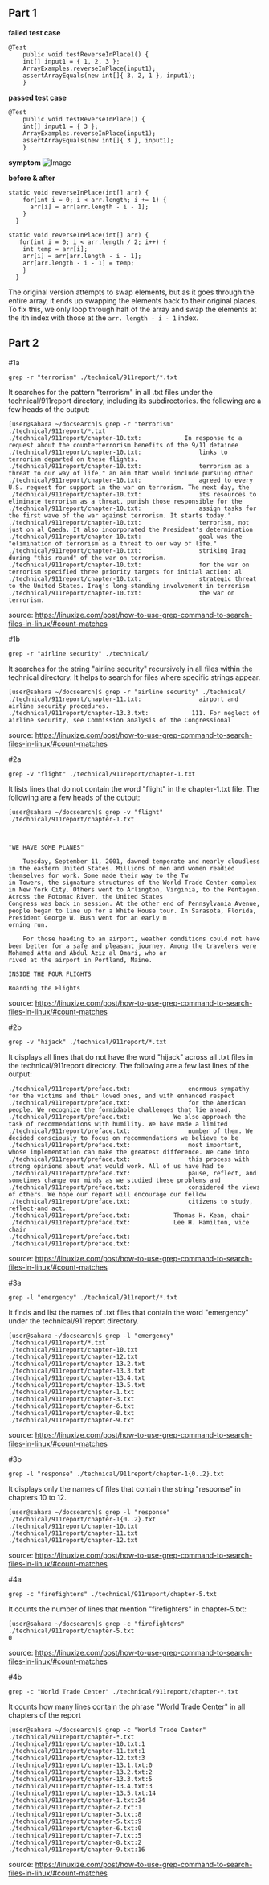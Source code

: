 ## Part 1

**failed test case**
```
@Test 
	public void testReverseInPlace1() {
    int[] input1 = { 1, 2, 3 };
    ArrayExamples.reverseInPlace(input1);
    assertArrayEquals(new int[]{ 3, 2, 1 }, input1);
	}
```

**passed test case**
```
@Test 
	public void testReverseInPlace() {
    int[] input1 = { 3 };
    ArrayExamples.reverseInPlace(input1);
    assertArrayEquals(new int[]{ 3 }, input1);
	}
```
**symptom**
![Image](symptom.png)

**before & after**
```
static void reverseInPlace(int[] arr) {
    for(int i = 0; i < arr.length; i += 1) {
      arr[i] = arr[arr.length - i - 1];
    }
  }
```
```
static void reverseInPlace(int[] arr) {
   for(int i = 0; i < arr.length / 2; i++) {
    int temp = arr[i];
    arr[i] = arr[arr.length - i - 1];
    arr[arr.length - i - 1] = temp;
    }
  }
```
The original version attempts to swap elements, but as it goes through the entire array, it ends up swapping the elements back to their original places. To fix this, we only loop through half of the array and swap the elements at the ith index with those at the `arr. length - i - 1` index.


## Part 2
#1a
```
grep -r "terrorism" ./technical/911report/*.txt
```
It searches for the pattern "terrorism" in all .txt files under the technical/911report directory, including its subdirectories.
the following are a few heads of the output:
```
[user@sahara ~/docsearch]$ grep -r "terrorism" ./technical/911report/*.txt
./technical/911report/chapter-10.txt:            In response to a request about the counterterrorism benefits of the 9/11 detainee
./technical/911report/chapter-10.txt:                links to terrorism departed on these flights.
./technical/911report/chapter-10.txt:                terrorism as a threat to our way of life," an aim that would include pursuing other
./technical/911report/chapter-10.txt:                agreed to every U.S. request for support in the war on terrorism. The next day, the
./technical/911report/chapter-10.txt:                its resources to eliminate terrorism as a threat, punish those responsible for the
./technical/911report/chapter-10.txt:                assign tasks for the first wave of the war against terrorism. It starts today."
./technical/911report/chapter-10.txt:                terrorism, not just on al Qaeda. It also incorporated the President's determination
./technical/911report/chapter-10.txt:                goal was the "elimination of terrorism as a threat to our way of life."
./technical/911report/chapter-10.txt:                striking Iraq during "this round" of the war on terrorism.
./technical/911report/chapter-10.txt:                for the war on terrorism specified three priority targets for initial action: al
./technical/911report/chapter-10.txt:                strategic threat to the United States. Iraq's long-standing involvement in terrorism
./technical/911report/chapter-10.txt:                the war on terrorism.
```
source: https://linuxize.com/post/how-to-use-grep-command-to-search-files-in-linux/#count-matches

#1b
```
grep -r "airline security" ./technical/
```
It searches for the string "airline security" recursively in all files within the technical directory. It helps to search for
files where specific strings appear.
```
[user@sahara ~/docsearch]$ grep -r "airline security" ./technical/
./technical/911report/chapter-11.txt:                airport and airline security procedures.
./technical/911report/chapter-13.3.txt:            111. For neglect of airline security, see Commission analysis of the Congressional
```
source: https://linuxize.com/post/how-to-use-grep-command-to-search-files-in-linux/#count-matches

#2a
```
grep -v "flight" ./technical/911report/chapter-1.txt
```
It lists lines that do not contain the word "flight" in the chapter-1.txt file.
The following are a few heads of the output:
```
[user@sahara ~/docsearch]$ grep -v "flight" ./technical/911report/chapter-1.txt



"WE HAVE SOME PLANES"

    Tuesday, September 11, 2001, dawned temperate and nearly cloudless in the eastern United States. Millions of men and women readied themselves for work. Some made their way to the Tw
in Towers, the signature structures of the World Trade Center complex in New York City. Others went to Arlington, Virginia, to the Pentagon. Across the Potomac River, the United States 
Congress was back in session. At the other end of Pennsylvania Avenue, people began to line up for a White House tour. In Sarasota, Florida, President George W. Bush went for an early m
orning run.

    For those heading to an airport, weather conditions could not have been better for a safe and pleasant journey. Among the travelers were Mohamed Atta and Abdul Aziz al Omari, who ar
rived at the airport in Portland, Maine.

INSIDE THE FOUR FLIGHTS

Boarding the Flights
```
source: https://linuxize.com/post/how-to-use-grep-command-to-search-files-in-linux/#count-matches

#2b
```
grep -v "hijack" ./technical/911report/*.txt
```
It displays all lines that do not have the word "hijack" across all .txt files in the technical/911report directory.
The following are a few last lines of the output:
```
./technical/911report/preface.txt:                enormous sympathy for the victims and their loved ones, and with enhanced respect
./technical/911report/preface.txt:                for the American people. We recognize the formidable challenges that lie ahead.
./technical/911report/preface.txt:            We also approach the task of recommendations with humility. We have made a limited
./technical/911report/preface.txt:                number of them. We decided consciously to focus on recommendations we believe to be
./technical/911report/preface.txt:                most important, whose implementation can make the greatest difference. We came into
./technical/911report/preface.txt:                this process with strong opinions about what would work. All of us have had to
./technical/911report/preface.txt:                pause, reflect, and sometimes change our minds as we studied these problems and
./technical/911report/preface.txt:                considered the views of others. We hope our report will encourage our fellow
./technical/911report/preface.txt:                citizens to study, reflect-and act.
./technical/911report/preface.txt:            Thomas H. Kean, chair
./technical/911report/preface.txt:            Lee H. Hamilton, vice chair
./technical/911report/preface.txt:        
./technical/911report/preface.txt:
```
source: https://linuxize.com/post/how-to-use-grep-command-to-search-files-in-linux/#count-matches

#3a
```
grep -l "emergency" ./technical/911report/*.txt
```
It finds and list the names of .txt files that contain the word "emergency" under the technical/911report directory.
```
[user@sahara ~/docsearch]$ grep -l "emergency" ./technical/911report/*.txt
./technical/911report/chapter-10.txt
./technical/911report/chapter-12.txt
./technical/911report/chapter-13.2.txt
./technical/911report/chapter-13.3.txt
./technical/911report/chapter-13.4.txt
./technical/911report/chapter-13.5.txt
./technical/911report/chapter-1.txt
./technical/911report/chapter-3.txt
./technical/911report/chapter-6.txt
./technical/911report/chapter-8.txt
./technical/911report/chapter-9.txt
```
source: https://linuxize.com/post/how-to-use-grep-command-to-search-files-in-linux/#count-matches

#3b
```
grep -l "response" ./technical/911report/chapter-1{0..2}.txt
```
It displays only the names of files that contain the string "response" in chapters 10 to 12.
```
[user@sahara ~/docsearch]$ grep -l "response" ./technical/911report/chapter-1{0..2}.txt
./technical/911report/chapter-10.txt
./technical/911report/chapter-11.txt
./technical/911report/chapter-12.txt
```
source: https://linuxize.com/post/how-to-use-grep-command-to-search-files-in-linux/#count-matches

#4a
```
grep -c "firefighters" ./technical/911report/chapter-5.txt
```
It counts the number of lines that mention "firefighters" in chapter-5.txt:
```
[user@sahara ~/docsearch]$ grep -c "firefighters" ./technical/911report/chapter-5.txt
0
```
source: https://linuxize.com/post/how-to-use-grep-command-to-search-files-in-linux/#count-matches

#4b
```
grep -c "World Trade Center" ./technical/911report/chapter-*.txt
```
It counts how many lines contain the phrase "World Trade Center" in all chapters of the report
```
[user@sahara ~/docsearch]$ grep -c "World Trade Center" ./technical/911report/chapter-*.txt
./technical/911report/chapter-10.txt:1
./technical/911report/chapter-11.txt:1
./technical/911report/chapter-12.txt:3
./technical/911report/chapter-13.1.txt:0
./technical/911report/chapter-13.2.txt:2
./technical/911report/chapter-13.3.txt:5
./technical/911report/chapter-13.4.txt:3
./technical/911report/chapter-13.5.txt:14
./technical/911report/chapter-1.txt:24
./technical/911report/chapter-2.txt:1
./technical/911report/chapter-3.txt:8
./technical/911report/chapter-5.txt:9
./technical/911report/chapter-6.txt:0
./technical/911report/chapter-7.txt:5
./technical/911report/chapter-8.txt:2
./technical/911report/chapter-9.txt:16
```
source: https://linuxize.com/post/how-to-use-grep-command-to-search-files-in-linux/#count-matches
